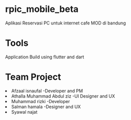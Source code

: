 # rpic_mobile_beta
Aplikasi Reservasi PC untuk internet cafe MOD di bandung

# Tools
Application Build using flutter and dart

# Team Project
<li>Afzaal isnaufal -Developer and PM</li>
<li>Athalla Muhammad Abdul ziz -UI Designer and UX</li>
<li>Muhammad rizki -Developer</li>
<li>Salman hamala -Designer and UX</li>
<li>Syawal najat</li></li>

